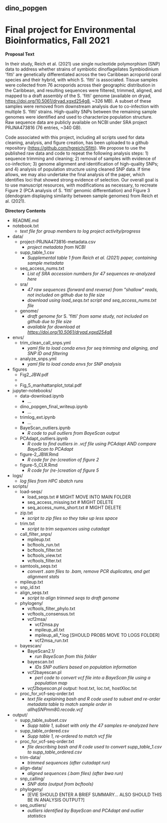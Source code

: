 ## dino_popgen
# **Final project for Environmental Bioinformatics, Fall 2021**

**Proposal Text**

In their study, Reich et al. (2021) use single nucleotide polymorphism (SNP) data to address whether strains of symbiotic dinoflagellates Symbiodinium 'fitti' are genetically differentiated across the two Caribbean acroporid coral species and their hybrid, with which S. 'fitti' is associated. Tissue samples were collected from 76 acroporids across their geographic distribution in the Caribbean, and resulting sequences were filtered, trimmed, aligned, and mapped to a draft assembly of the S. 'fitti' genome (available on dryad, https://doi.org/10.5061/dryad.xgxd254g8, ~326 MB). A subset of these samples were removed from downstream analysis due to co-infection with multiple S. ‘fitti’ strains. High-quality SNPs between the remaining sample genomes were identified and used to characterize population structure. Raw sequence data are publicly available on NCBI under SRA project PRJNA473816 (76 entries, ~340 GB). 

Code associated with this project, including all scripts used for data cleaning, analysis, and figure creation, has been uploaded to a github repository (https://github.com/hgreich/Sfitti). We propose to use the published raw data and code to repeat the following analysis steps: 1) sequence trimming and cleaning; 2) removal of samples with evidence of co-infection; 3) genome alignment and identification of high-quality SNPs; and 4) analysis of population structure using cleaned SNP data. If time allows, we may also undertake the final analysis of the paper, which identifies loci that showed strong evidence of selection. Our overall goal is to use manuscript resources, with modifications as necessary, to recreate Figure 2 (PCA analysis of S. ‘fitti’ genomic differentiation) and Figure 3 (dendogram displaying similarity between sample genomes) from Reich et al. (2021).

**Directory Contents**
 - README.md
 - notebook.txt
   * _text file for group members to log project activity/progress_
 - data/
   * project-PRJNA473816-metadata.csv
     - _project metadata from NCBI_
   * supp_table_1.csv
     - _Supplemental table 1 from Reich et al. (2021) paper, containing sample metadata_
   * seq_access_nums.txt
     - _List of SRA accession numbers for 47 sequences re-analyzed here_
   * sra/
     - _47 raw sequences (forward and reverse) from "shallow" reads, not included on github due to file size_
     - _download using load_seqs.txt script and seq_access_nums.txt file_
   * genome/
     - _draft genome for_ S. 'fitti' _from same study, not included on github due to file size_
     - _available for download at <https://doi.org/10.5061/dryad.xgxd254g8>_
 - envs/
   * trim_clean_call_snps.yml
     - _yaml file to load conda envs for seq trimming and aligning, and SNP ID and filtering_
   * analyze_snps.yml
     - _yaml file to load conda envs for SNP analysis_
 - figures
   * Fig2_JBW.pdf
   * 
   * Fig_5_manhattanplot_total.pdf
 - jupyter-notebooks/
   * data-download.ipynb
     - ...
   * dino_popgen_final_writeup.ipynb
     - ...
   * trimlog_ext.ipynb
     - ...
   * BayeScan_outliers.ipynb
     - _R code to pull outliers from BayeScan output_
   * PCAdapt_outliers.ipynb
     - _R code to find outliers in .vcf file using PCAdapt AND compare BayeScan to PCAdapt_
   * figure-2_JBW.Rmd
     - _R code for (re-)creation of figure 2_
   * figure-5_CLR.Rmd
     - _R code for (re-)creation of figure 5_
 - logs/
   * _log files from HPC sbatch runs_
 - scripts/
   * load-seqs/
     - load_seqs.txt # MIGHT MOVE INTO MAIN FOLDER
     - seq_access_missing.txt #	MIGHT DELETE
     - seq_access_nums_short.txt # MIGHT DELETE
   * zip.txt
     - _script to zip files so they take up less space_
   * trim.txt
     - _script to trim sequences using cutadapt_
   * call_filter_snps/
     - mpileup.txt
     - bcftools_run.txt
     - bcftools_filter.txt
     - bcftools_view.txt
     - vcftools_filter.txt
   * samtools_seqs.txt
     - _convert .sam files to .bam, remove PCR duplicates, and get alignment stats_
   * mpileup.txt
   * snp_id.txt
   * align_seqs.txt
     - _script to align trimmed seqs to draft genome_
   * phylogeny/
     - vcftools_filter_phylo.txt
     - vcftools_consensus.txt
     - vcf2msa/
       * vcf2msa.py
       * mpileup_all.txt
       * mpileup_all_*.log [SHOULD PROBS MOVE TO LOGS FOLDER]
       * vcf2msa_run.txt
   * bayescan/
     - BayeScan2.1/
       * _run BayeScan from this folder_
     - bayescan.txt
       * _IDs SNP outliers based on population information_
     - vcf2bayescan.pl
       * _perl code to convert vcf file into a BayeScan file using a population map_
     - _vcf2bayescan.pl output:_ host.txt, loc.txt, hostXloc.txt
   * proc_for_vcf-seq-order.txt
     - _text file explaining bash and R code used to subset and re-order metadata table to match sample order in allhqSNPmm80.recode.vcf_
- output/
   * supp_table_subset.csv
     - _Supp table 1, subset with only the 47 samples re-analyzed here_
   * supp_table_ordered.csv
     - _Supp table 1, re-ordered to match vcf file_
   * proc_for_vcf-seq-order.txt
     - _file describing bash and R code used to convert supp_table_1.csv to supp_table_ordered.csv_
   * trim-data/
     - _trimmed sequences (after cutadapt run)_
   * align-data/
     - _aligned sequences (.bam files) (after bwa run)_
   * snp_calling/
     - _SNP data (output from bcftools)_
   * phylogeny/
     - [EVIE SHOULD ENTER A BRIEF SUMMARY... ALSO SHOULD THIS BE IN ANALYSIS OUTPUT?]
   * seq_outliers/
     - _outliers identified by BayeScan and PCAdapt and outlier statistics_
